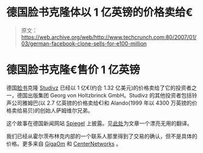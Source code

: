# 德国脸书克隆体以 1 亿英镑的价格卖给€

> 原文：<https://web.archive.org/web/http://www.techcrunch.com:80/2007/01/03/german-facebook-clone-sells-for-e100-million>

# 德国脸书克隆€售价 1 亿英镑

德国[脸书](https://web.archive.org/web/20220123132012/http://crunchbase.com/company/facebook)克隆 [Studivz](https://web.archive.org/web/20220123132012/http://www.studivz.net/) 已经以 1 亿€(约合 1.32 亿美元)的价格卖给了它的投资者之一，德国出版集团 Georg von Holtzbrinck GmbH。Studivz 的其他投资者包括铃声公司雅姆巴(以 2.7 亿英镑的价格卖给€)和 Alando(1999 年以 4300 万英镑的价格卖给易贝)的创始人萨姆维尔兄弟。

这个故事在德国新闻网站 [Spiegel](https://web.archive.org/web/20220123132012/http://www.spiegel.de/netzwelt/web/0,1518,457536,00.html) 上披露。见[此处](https://web.archive.org/web/20220123132012/http://translate.google.com/translate?u=http%3A%2F%2Fwww.spiegel.de%2Fnetzwelt%2Fweb%2F0%2C1518%2C457536%2C00.html)为文章一个漂亮无用的翻译。

我们已经从霍尔茨布林克内部的一个联系人那里得到了交易的确认，但不是具体的价格。更多来自 [GigaOm](https://web.archive.org/web/20220123132012/http://gigaom.com/2007/01/03/studivz/) 和 [CenterNetworks](https://web.archive.org/web/20220123132012/http://www.centernetworks.com/studivz-sold-for-100-million-euros) 。